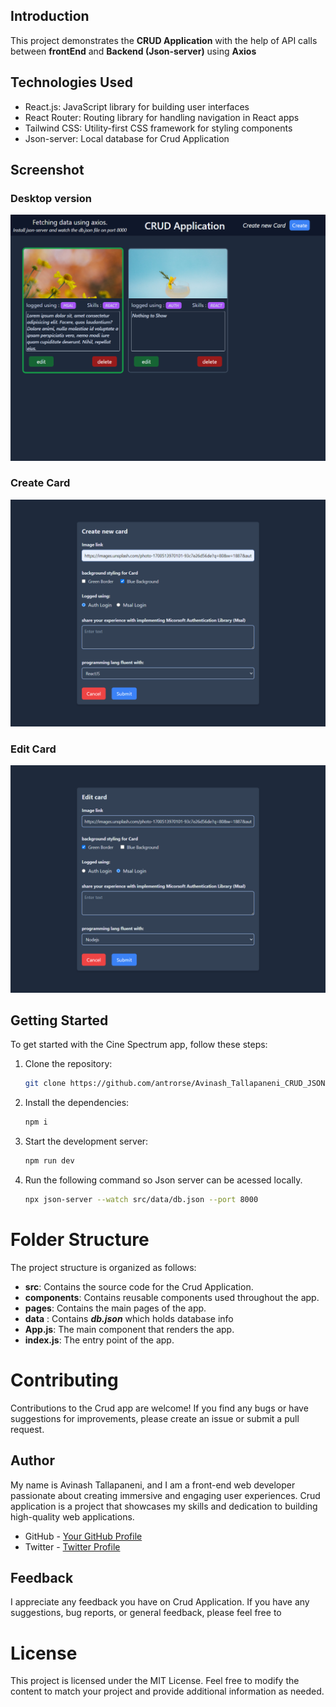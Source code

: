 ## Introduction

This project demonstrates the **CRUD Application** with the help of API calls between **frontEnd** and **Backend (Json-server)** using **Axios**

## Technologies Used

- React.js: JavaScript library for building user interfaces
- React Router: Routing library for handling navigation in React apps
- Tailwind CSS: Utility-first CSS framework for styling components
- Json-server: Local database for Crud Application

## Screenshot

### Desktop version

![](./Main.png)

### Create Card

![](./create.png)

### Edit Card

![](./edit.png)

## Getting Started

To get started with the Cine Spectrum app, follow these steps:

1. Clone the repository:

   ```bash
   git clone https://github.com/antrorse/Avinash_Tallapaneni_CRUD_JSON-server_AXIOS.git
   ```

2. Install the dependencies:

   ```bash
   npm i

   ```

3. Start the development server:

   ```bash
   npm run dev
   ```

4. Run the following command so Json server can be acessed locally.
   ```bash
   npx json-server --watch src/data/db.json --port 8000
   ```

# Folder Structure

The project structure is organized as follows:

- **src**: Contains the source code for the Crud Application.
- **components**: Contains reusable components used throughout the app.
- **pages**: Contains the main pages of the app.
- **data** : Contains ***db.json*** which holds database info 
- **App.js**: The main component that renders the app.
- **index.js**: The entry point of the app.

# Contributing

Contributions to the Crud app are welcome! If you find any bugs or have suggestions for improvements, please create an issue or submit a pull request.

## Author

My name is Avinash Tallapaneni, and I am a front-end web developer passionate about creating immersive and engaging user experiences. Crud application is a project that showcases my skills and dedication to building high-quality web applications.

- GitHub - [Your GitHub Profile](https://github.com/your-profile)
- Twitter - [Twitter Profile](https://twitter.com/TallapaneniAvi)

## Feedback

I appreciate any feedback you have on Crud Application. If you have any suggestions, bug reports, or general feedback, please feel free to

# License

This project is licensed under the MIT License.
Feel free to modify the content to match your project and provide additional information as needed.
